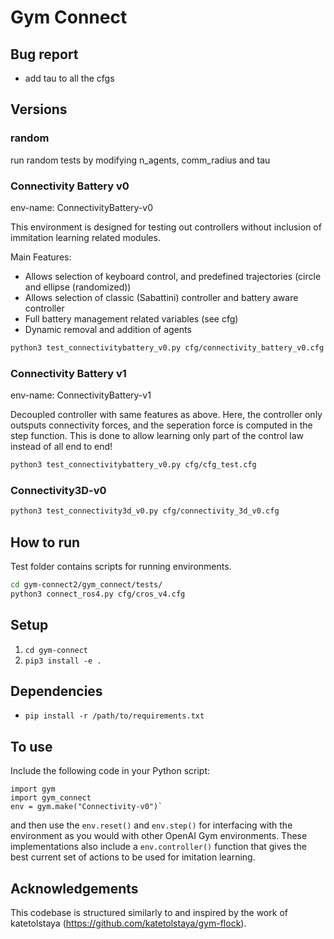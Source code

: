 # Gym Connect

## Bug report

- add tau to all the cfgs

## Versions


### random

run random tests by modifying n_agents, comm_radius and tau

### Connectivity Battery v0

env-name: ConnectivityBattery-v0

This environment is designed for testing out controllers without inclusion of immitation learning related modules.

Main Features:
- Allows selection of keyboard control, and predefined trajectories (circle and ellipse (randomized))
- Allows selection of classic (Sabattini) controller and battery aware controller
- Full battery management related variables (see cfg)
- Dynamic removal and addition of agents

```bash
python3 test_connectivitybattery_v0.py cfg/connectivity_battery_v0.cfg
```

### Connectivity Battery v1

env-name: ConnectivityBattery-v1

Decoupled controller with same features as above. Here, the controller only outsputs connectivity forces, and the seperation force is computed in the step function. This is done to allow learning only part of the control law instead of all end to end!

```bash
python3 test_connectivitybattery_v0.py cfg/cfg_test.cfg
```

### Connectivity3D-v0

```bash
python3 test_connectivity3d_v0.py cfg/connectivity_3d_v0.cfg
```

## How to run

Test folder contains scripts for running environments.

```bash
cd gym-connect2/gym_connect/tests/
python3 connect_ros4.py cfg/cros_v4.cfg
```


## Setup

1) `cd gym-connect`
2) `pip3 install -e . `

## Dependencies

- `pip install -r /path/to/requirements.txt`



## To use

Include the following code in your Python script:
~~~~
import gym  
import gym_connect
env = gym.make("Connectivity-v0")` 
~~~~
and then use the `env.reset()` and `env.step()` for interfacing with the environment as you would with other OpenAI Gym environments. 
These implementations also include a `env.controller()` function that gives the best current set of actions to be used for imitation learning.

## Acknowledgements

This codebase is structured similarly to and inspired by the work of katetolstaya (https://github.com/katetolstaya/gym-flock).



